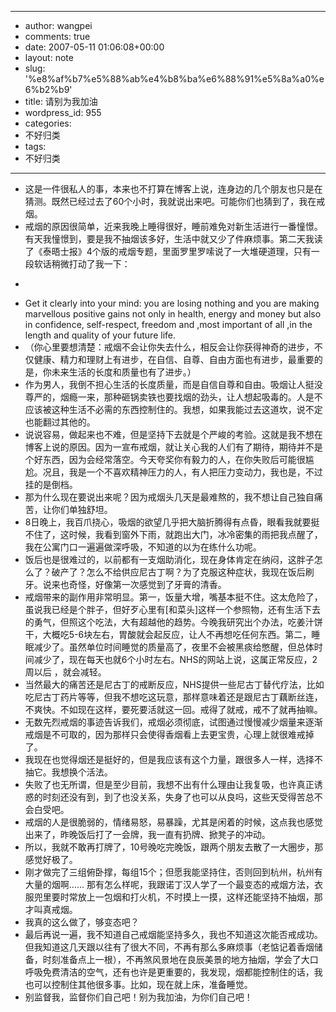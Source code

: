 - --
- author: wangpei
- comments: true
- date: 2007-05-11 01:06:08+00:00
- layout: note
- slug: '%e8%af%b7%e5%88%ab%e4%b8%ba%e6%88%91%e5%8a%a0%e6%b2%b9'
- title: 请别为我加油
- wordpress_id: 955
- categories:
- 不好归类
- tags:
- 不好归类
- --
- 这是一件很私人的事，本来也不打算在博客上说，连身边的几个朋友也只是在猜测。既然已经过去了60个小时，我就说出来吧。可能你们也猜到了，我在戒烟。
- 戒烟的原因很简单，近来我晚上睡得很好，睡前难免对新生活进行一番憧憬。有天我憧憬到，要是我不抽烟该多好，生活中就又少了件麻烦事。第二天我读了《泰晤士报》4个版的戒烟专题，里面罗里罗嗦说了一大堆硬道理，只有一段软话稍微打动了我一下：
- <blockquote>
- Get it clearly into your mind: you are losing nothing and you are making marvellous positive gains not only in health, energy and money but also in confidence, self-respect, freedom and ,most important of all ,in the length and quality of your future life.
- （你心里要想清楚：戒烟不会让你失去什么，相反会让你获得神奇的进步，不仅健康、精力和理财上有进步，在自信、自尊、自由方面也有进步，最重要的是，你未来生活的长度和质量也有了进步。）</blockquote>
- 作为男人，我倒不担心生活的长度质量，而是自信自尊和自由。吸烟让人挺没尊严的，烟瘾一来，那种砸锅卖铁也要找烟的劲头，让人想起吸毒的。人是不应该被这种生活不必需的东西控制住的。我想，如果我能过去这道坎，说不定也能翻过其他的。
- 说说容易，做起来也不难，但是坚持下去就是个严峻的考验。这就是我不想在博客上说的原因。因为一宣布戒烟，就让关心我的人们有了期待，期待并不是个好东西，因为会经常落空。今天夸奖你有毅力的人，在你失败后可能很尴尬。况且，我是一个不喜欢精神压力的人，有人把压力变动力，我也是，不过挂的是倒档。
- 那为什么现在要说出来呢？因为戒烟头几天是最难熬的，我不想让自己独自痛苦，让你们单独舒坦。
- 8日晚上，我百爪挠心，吸烟的欲望几乎把大脑折腾得有点昏，眼看我就要挺不住了，这时候，我看到窗外下雨，就跑出大门，冰冷密集的雨把我点醒了，我在公寓门口一遍遍做深呼吸，不知道的以为在练什么功呢。
- 饭后也是很难过的，以前都有一支烟助消化，现在身体肯定在纳闷，这胖子怎么了？破产了？怎么不给供应尼古丁啊？为了克服这种症状，我现在饭后刷牙。说来也奇怪，好像第一次感觉到了牙膏的清香。
- 戒烟带来的副作用非常明显。第一，饭量大增，嘴基本挺不住。这太危险了，虽说我已经是个胖子，但好歹心里有[和菜头]这样一个参照物，还有生活下去的勇气，但照这个吃法，大有超越他的趋势。今晚我研究出个办法，吃姜汁饼干，大概吃5-6块左右，胃酸就会起反应，让人不再想吃任何东西。第二，睡眠减少了。虽然单位时间睡觉的质量高了，夜里不会被黑痰给憋醒，但总体时间减少了，现在每天也就6个小时左右。NHS的网站上说，这属正常反应，2周以后 ，就会减轻。
- 当然最大的痛苦还是尼古丁的戒断反应，NHS提供一些尼古丁替代疗法，比如吃尼古丁药片等等，但我不想吃这玩意，那样意味着还是跟尼古丁藕断丝连，不爽快。不如现在这样，要死要活就这一回。戒得了就戒，戒不了就再抽嘛。
- 无数先烈戒烟的事迹告诉我们，戒烟必须彻底，试图通过慢慢减少烟量来逐渐戒烟是不可取的，因为那样只会使得香烟看上去更宝贵，心理上就很难戒掉了。
- 我现在也觉得烟还是挺好的，但是我应该有这个力量，跟很多人一样，选择不抽它。我想换个活法。
- 失败了也无所谓，但是至少目前，我想不出有什么理由让我复吸，也许真正诱惑的时刻还没有到，到了也没关系，失身了也可以从良吗，这些天受得苦总不会白受吧。
- 戒烟的人是很脆弱的，情绪易怒，易暴躁，尤其是闲着的时候，这点我也感觉出来了，昨晚饭后打了一会牌，我一直有扔牌、掀凳子的冲动。
- 所以，我就不敢再打牌了，10号晚吃完晚饭，跟两个朋友去散了一大圈步，那感觉好极了。
- 刚才做完了三组俯卧撑，每组15个；但愿我能坚持住，否则回到杭州，杭州有大量的烟啊…… 那有怎么样呢，我跟诺丁汉人学了一个最变态的戒烟方法，衣服兜里要时常放上一包烟和打火机，不时摸上一摸，这样还能坚持不抽烟，那才叫真戒烟。
- 我真的这么做了，够变态吧？
- 最后再说一遍，我不知道自己戒烟能坚持多久，我也不知道这次能否戒成功。但我知道这几天跟以往有了很大不同，不再有那么多麻烦事（老惦记着香烟储备，时刻准备点上一根），不再煞风景地在良辰美景的地方抽烟，学会了大口呼吸免费清洁的空气，还有也许是更重要的，我发现，烟都能控制住的话，我也可以控制住其他很多事。比如，现在就上床，准备睡觉。
- 别监督我，监督你们自己吧！别为我加油，为你们自己吧！
